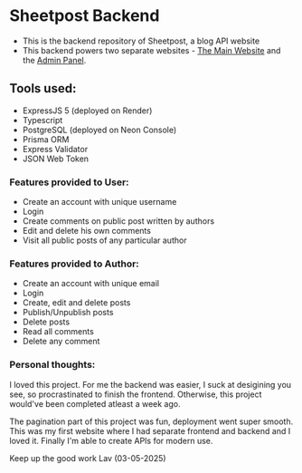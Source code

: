 # Sheetpost Backend

- This is the backend repository of Sheetpost, a blog API website
- This backend powers two separate websites - [The Main Website](https://sheetpost.vercel.app) and the [Admin Panel](https://sheetpost-admin.vercel.app).

## Tools used:

- ExpressJS 5 (deployed on Render)
- Typescript
- PostgreSQL (deployed on Neon Console)
- Prisma ORM
- Express Validator
- JSON Web Token

### Features provided to User:

- Create an account with unique username
- Login
- Create comments on public post written by authors
- Edit and delete his own comments
- Visit all public posts of any particular author

### Features provided to Author:

- Create an account with unique email
- Login
- Create, edit and delete posts
- Publish/Unpublish posts
- Delete posts
- Read all comments
- Delete any comment

### Personal thoughts:

I loved this project. For me the backend was easier, I suck at desigining you see, so procrastinated to finish the frontend. Otherwise, this project would've been completed atleast a week ago.

The pagination part of this project was fun, deployment went super smooth. This was my first website where I had separate frontend and backend and I loved it. Finally I'm able to create APIs for modern use.

Keep up the good work Lav (03-05-2025)